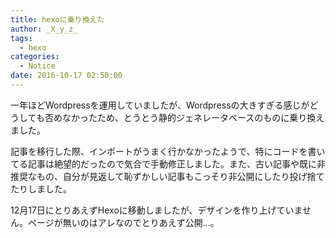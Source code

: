 ```yaml
---
title: hexoに乗り換えた
author: _X_y_z_
tags:
  - hexo
categories:
  - Notice
date: 2016-10-17 02:50:00
---
```

一年ほどWordpressを運用していましたが、Wordpressの大きすぎる感じがどうしても否めなかったため、とうとう静的ジェネレータベースのものに乗り換えました。

記事を移行した際、インポートがうまく行かなかったようで、特にコードを書いてる記事は絶望的だったので気合で手動修正しました。また、古い記事や既に非推奨なもの、自分が見返して恥ずかしい記事もこっそり非公開にしたり投げ捨てたりしました。

12月17日にとりあえずHexoに移動しましたが、デザインを作り上げていません。ページが無いのはアレなのでとりあえず公開…。
